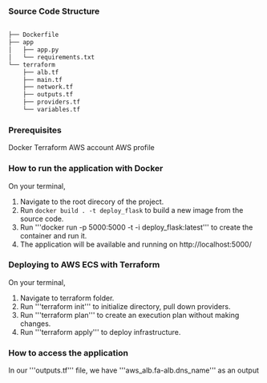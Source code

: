 ### Source Code Structure

```bash

├── Dockerfile
├── app
│   ├── app.py
│   └── requirements.txt           
└── terraform                       
    ├── alb.tf 
    ├── main.tf
    ├── network.tf 
    ├── outputs.tf
    ├── providers.tf  
    └── variables.tf         
```

### Prerequisites
Docker
Terraform
AWS account
AWS profile

### How to run the application with Docker
On your terminal, 
1. Navigate to the root direcory of the project.
2. Run ```docker build . -t deploy_flask``` to build a new image from the source code.
3. Run '''docker run -p 5000:5000 -t -i deploy_flask:latest''' to create the container and run it.
4. The application will be available and running on http://localhost:5000/

### Deploying to AWS ECS with Terraform
On your terminal, 
1. Navigate to terraform folder.
2. Run '''terraform init''' to initialize directory, pull down providers.
3. Run '''terraform plan''' to create an execution plan without making changes.
4. Run '''terraform apply''' to deploy infrastructure.

### How to access the application
In our '''outputs.tf''' file, we have '''aws_alb.fa-alb.dns_name''' as an output